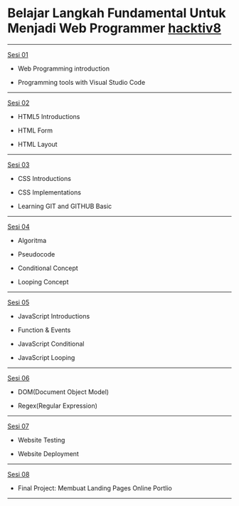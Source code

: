 # Belajar Langkah Fundamental Untuk Menjadi Web Programmer [hacktiv8](https://www.hacktiv8.com/)
---
[Sesi 01](https://github.com/hilmifaturahman/b13a_web_programmer/tree/main/Sesi-01)

- Web Programming introduction

- Programming tools with Visual Studio Code
---
[Sesi 02](https://github.com/hilmifaturahman/b13a_web_programmer/tree/main/Sesi-02)

- HTML5 Introductions

- HTML Form

- HTML Layout
---
[Sesi 03](https://github.com/hilmifaturahman/b13a_web_programmer/tree/main/Sesi-03)

- CSS Introductions

- CSS Implementations

- Learning GIT and GITHUB Basic
---
[Sesi 04](https://github.com/hilmifaturahman/b13a_web_programmer/tree/main/Sesi-04)

- Algoritma

- Pseudocode

- Conditional Concept

- Looping Concept
---
[Sesi 05](https://github.com/hilmifaturahman/b13a_web_programmer/tree/main/Sesi-05)

- JavaScript Introductions

- Function & Events

- JavaScript Conditional

- JavaScript Looping
---
[Sesi 06](https://github.com/hilmifaturahman/b13a_web_programmer/tree/main/Sesi-06)

- DOM(Document Object Model)

- Regex(Regular Expression)
---
[Sesi 07](https://github.com/hilmifaturahman/b13a_web_programmer/tree/main/Sesi-07)

- Website Testing

- Website Deployment
---
[Sesi 08](https://github.com/hilmifaturahman/b13a_web_programmer/tree/main/Sesi-08)

- Final Project: Membuat Landing Pages Online
Portlio
---
